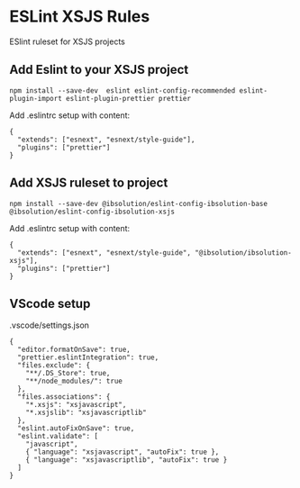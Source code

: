 # ESLint XSJS Rules

ESlint ruleset for XSJS projects

## Add Eslint to your XSJS project

```
npm install --save-dev  eslint eslint-config-recommended eslint-plugin-import eslint-plugin-prettier prettier
```

Add .eslintrc setup with content:

```
{
  "extends": ["esnext", "esnext/style-guide"],
  "plugins": ["prettier"]
}
```

## Add XSJS ruleset to project

```
npm install --save-dev @ibsolution/eslint-config-ibsolution-base @ibsolution/eslint-config-ibsolution-xsjs
```

Add .eslintrc setup with content:

```
{
  "extends": ["esnext", "esnext/style-guide", "@ibsolution/ibsolution-xsjs"],
  "plugins": ["prettier"]
}
```

## VScode setup

.vscode/settings.json

```
{
  "editor.formatOnSave": true,
  "prettier.eslintIntegration": true,
  "files.exclude": {
    "**/.DS_Store": true,
    "**/node_modules/": true
  },
  "files.associations": {
    "*.xsjs": "xsjavascript",
    "*.xsjslib": "xsjavascriptlib"
  },
  "eslint.autoFixOnSave": true,
  "eslint.validate": [
    "javascript",
    { "language": "xsjavascript", "autoFix": true },
    { "language": "xsjavascriptlib", "autoFix": true }
  ]
}
```
